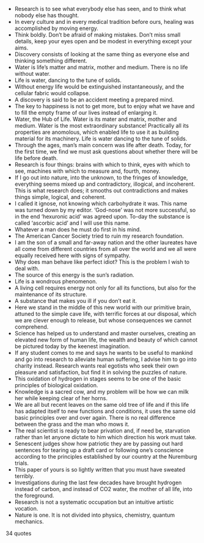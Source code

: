  - Research is to see what everybody else has seen, and to think what nobody else has thought.
 - In every culture and in every medical tradition before ours, healing was accomplished by moving energy.
 - Think boldly. Don’t be afraid of making mistakes. Don’t miss small details, keep your eyes open and be modest in everything except your aims.
 - Discovery consists of looking at the same thing as everyone else and thinking something different.
 - Water is life’s matter and matrix, mother and medium. There is no life without water.
 - Life is water, dancing to the tune of solids.
 - Without energy life would be extinguished instantaneously, and the cellular fabric would collapse.
 - A discovery is said to be an accident meeting a prepared mind.
 - The key to happiness is not to get more, but to enjoy what we have and to fill the empty frame of our lives instead of enlarging it.
 - Water, the Hub of Life. Water is its mater and matrix, mother and medium. Water is the most extraordinary substance! Practically all its properties are anomolous, which enabled life to use it as building material for its machinery. Life is water dancing to the tune of solids.
 - Through the ages, man’s main concern was life after death. Today, for the first time, we find we must ask questions about whether there will be life before death.
 - Research is four things: brains with which to think, eyes with which to see, machines with which to measure and, fourth, money.
 - If I go out into nature, into the unknown, to the fringes of knowledge, everything seems mixed up and contradictory, illogical, and incoherent. This is what research does; it smooths out contradictions and makes things simple, logical, and coherent.
 - I called it ignose, not knowing which carbohydrate it was. This name was turned down by my editor. ‘God-nose’ was not more successful, so in the end ‘hexuronic acid’ was agreed upon. To-day the substance is called ‘ascorbic acid’ and I will use this name.
 - Whatever a man does he must do first in his mind.
 - The American Cancer Society tried to ruin my research foundation.
 - I am the son of a small and far-away nation and the other laureates have all come from different countries from all over the world and we all were equally received here with signs of sympathy.
 - Why does man behave like perfect idiot? This is the problem I wish to deal with.
 - The source of this energy is the sun’s radiation.
 - Life is a wondrous phenomenon.
 - A living cell requires energy not only for all its functions, but also for the maintenance of its structure.
 - A substance that makes you ill if you don’t eat it.
 - Here we stand in the middle of this new world with our primitive brain, attuned to the simple cave life, with terrific forces at our disposal, which we are clever enough to release, but whose consequences we cannot comprehend.
 - Science has helped us to understand and master ourselves, creating an elevated new form of human life, the wealth and beauty of which cannot be pictured today by the keenest imagination.
 - If any student comes to me and says he wants to be useful to mankind and go into research to alleviate human suffering, I advise him to go into charity instead. Research wants real egotists who seek their own pleasure and satisfaction, but find it in solving the puzzles of nature.
 - This oxidation of hydrogen in stages seems to be one of the basic principles of biological oxidation.
 - Knowledge is a sacred cow, and my problem will be how we can milk her while keeping clear of her horns.
 - We are all but recent leaves on the same old tree of life and if this life has adapted itself to new functions and conditions, it uses the same old basic principles over and over again. There is no real difference between the grass and the man who mows it.
 - The real scientist is ready to bear privation and, if need be, starvation rather than let anyone dictate to him which direction his work must take.
 - Senescent judges show how patriotic they are by passing out hard sentences for tearing up a draft card or following one’s conscience according to the principles established by our country at the Nuremburg trials.
 - This paper of yours is so lightly written that you must have sweated terribly.
 - Investigations during the last few decades have brought hydrogen instead of carbon, and instead of CO2 water, the mother of all life, into the foreground.
 - Research is not a systematic occupation but an intuitive artistic vocation.
 - Nature is one. It is not divided into physics, chemistry, quantum mechanics.

34 quotes